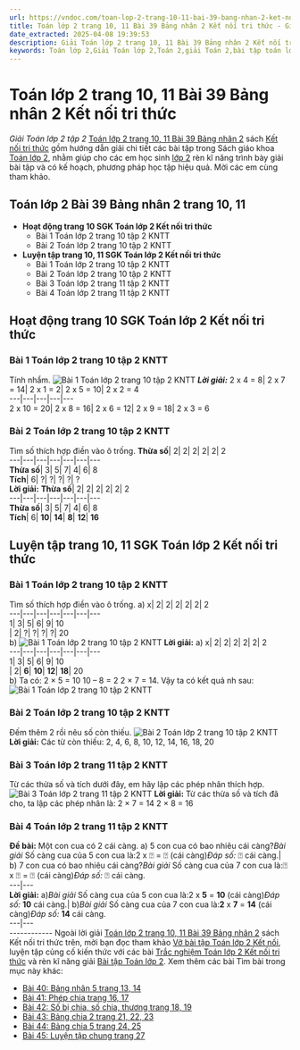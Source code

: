 ```yaml
---
url: https://vndoc.com/toan-lop-2-trang-10-11-bai-39-bang-nhan-2-ket-noi-tri-thuc-259261
title: Toán lớp 2 trang 10, 11 Bài 39 Bảng nhân 2 Kết nối tri thức - Giải Toán lớp 2 tập 2 - VnDoc.com
date_extracted: 2025-04-08 19:39:53
description: Giải Toán lớp 2 trang 10, 11 Bài 39 Bảng nhân 2 Kết nối tri thức tập 2 được biên soạn bám sát chương trình sách giáo khoa Toán lớp 2 tập 2 sách Kết nối tri thức.
keywords: Toán lớp 2,Giải Toán lớp 2,Toán 2,giải Toán 2,bài tập toán lớp 2,toan lop 2,toán lớp 2 tập 2,toán 2 tập 2,học toán lớp 2,toán lớp 2 kết nối,giải bài tập toán lớp 2,bài toán lớp 2,Giải Toán lớp 2 trang 11 tập 2,Giải Toán lớp 2 trang 10 tập 2,toán lớp 2 bài 39 bảng nhân 2,toán lớp 2 bài 39 trang 9,bảng nhân 2 trang 9,bảng nhân 2 trang 9 kết nối tri thức
---
```


# Toán lớp 2 trang 10, 11 Bài 39 Bảng nhân 2 Kết nối tri thức
 _Giải Toán lớp 2 tập 2_
[Toán lớp 2 trang 10, 11 Bài 39 Bảng nhân 2](<https://vndoc.com/toan-lop-2-trang-10-11-bai-39-bang-nhan-2-ket-noi-tri-thuc-259261>) sách [Kết nối tri thức](<https://vndoc.com/bo-sach-giao-khoa-lop-2-sach-ket-noi-227401>) gồm hướng dẫn giải chi tiết các bài tập trong  Sách giáo khoa [Toán lớp 2](<https://vndoc.com/toan-lop2> "Toán lớp 2"), nhằm giúp cho các em học sinh [lớp 2](<https://vndoc.com/tai-lieu-hoc-tap-lop2>) rèn kĩ năng trình bày giải bài tập và có kế hoạch, phương pháp học tập hiệu quả. Mời các em cùng tham khảo.
## **Toán lớp 2 Bài 39 Bảng nhân 2 trang 10, 11**
  * **Hoạt động trang 10 SGK Toán lớp 2 Kết nối tri thức**
    * Bài 1 Toán lớp 2 trang 10 tập 2 KNTT
    * Bài 2 Toán lớp 2 trang 10 tập 2 KNTT
  * **Luyện tập trang 10, 11 SGK Toán lớp 2 Kết nối tri thức**
    * Bài 1 Toán lớp 2 trang 10 tập 2 KNTT
    * Bài 2 Toán lớp 2 trang 10 tập 2 KNTT
    * Bài 3 Toán lớp 2 trang 11 tập 2 KNTT
    * Bài 4 Toán lớp 2 trang 11 tập 2 KNTT

## **Hoạt động trang 10 SGK Toán lớp 2 Kết nối tri thức**
### Bài 1 Toán lớp 2 trang 10 tập 2 KNTT
Tính nhẩm.
![Bài 1 Toán lớp 2 trang 10 tập 2 KNTT](https://i.vdoc.vn/data/image/2022/03/15/toan-lop-2-bai-39-1.jpg)
**_Lời giải:_**
2 x 4 = 8| 2 x 7 = 14| 2 x 1 = 2| 2 x 5 = 10| 2 x 2 = 4  
---|---|---|---|---  
2 x 10 = 20| 2 x 8 = 16| 2 x 6 = 12| 2 x 9 = 18| 2 x 3 = 6  
### Bài 2 Toán lớp 2 trang 10 tập 2 KNTT
Tìm số thích hợp điền vào ô trống.
**Thừa số**|  2| 2| 2| 2| 2| 2  
---|---|---|---|---|---|---  
**Thừa số**|  3| 5| 7| 4| 6| 8  
**Tích**|  6| ?| ?| ?| ?| ?  
**Lời giải:**
**Thừa số**|  2| 2| 2| 2| 2| 2  
---|---|---|---|---|---|---  
**Thừa số**|  3| 5| 7| 4| 6| 8  
**Tích**|  6| **10**| **14**| **8**| **12**| **16**  
## **Luyện tập trang 10, 11 SGK Toán lớp 2 Kết nối tri thức**
### Bài 1 Toán lớp 2 trang 10 tập 2 KNTT
Tìm số thích hợp điền vào ô trống.
a\)
x| 2| 2| 2| 2| 2| 2  
---|---|---|---|---|---|---  
1| 3| 5| 6| 9| 10  
| 2| ?| ?| ?| ?| 20  
b\)
![Bài 1 Toán lớp 2 trang 10 tập 2 KNTT](https://i.vdoc.vn/data/image/2022/03/15/toan-lop-2-bai-39-2.jpg)
**Lời giải:**
a\)
x| 2| 2| 2| 2| 2| 2  
---|---|---|---|---|---|---  
1| 3| 5| 6| 9| 10  
| 2| **6**| **10**| **12**| **18**|  20  
b\) Ta có: 2 × 5 = 10
10 – 8 = 2
2 × 7 = 14.
Vậy ta có kết quả nh sau:
![Bài 1 Toán lớp 2 trang 10 tập 2 KNTT](https://i.vdoc.vn/data/image/2022/03/15/toan-lop-2-bai-39-3.jpg)
### Bài 2 Toán lớp 2 trang 10 tập 2 KNTT
Đếm thêm 2 rồi nêu số còn thiếu.
![Bài 2 Toán lớp 2 trang 10 tập 2 KNTT](https://i.vdoc.vn/data/image/2022/03/15/toan-lop-2-bai-39-4.jpg)
**Lời giải:**
Các từ còn thiếu: 2, 4, 6, 8, 10, 12, 14, 16, 18, 20
### Bài 3 Toán lớp 2 trang 11 tập 2 KNTT
Từ các thừa số và tích dưới đây, em hãy lập các phép nhân thích hợp.
![Bài 3 Toán lớp 2 trang 11 tập 2 KNTT](https://i.vdoc.vn/data/image/2022/03/15/toan-lop-2-bai-39-6.jpg)
**Lời giải:**
Từ các thừa số và tích đã cho, ta lập các phép nhân là:
2 × 7 = 14
2 × 8 = 16
### Bài 4 Toán lớp 2 trang 11 tập 2 KNTT
**Đề bài:** Một con cua có 2 cái càng.
a\) 5 con cua có bao nhiêu cái càng?_Bài giải_ Số càng cua của 5 con cua là:2 x ⍰ = ⍰ \(cái càng\)_Đáp số:_ ⍰ cái càng.| b\) 7 con cua có bao nhiêu cái càng?_Bài giải_ Số càng cua của 7 con cua là:⍰ x ⍰ = ⍰ \(cái càng\)_Đáp số:_ ⍰ cái càng.  
---|---  
**Lời giải:**
a\)_Bài giải_ Số càng cua của 5 con cua là:2 x **5** = **10** \(cái càng\)_Đáp số:_ **10** cái càng.| b\)_Bài giải_ Số càng cua của 7 con cua là:**2** x **7** = **14** \(cái càng\)_Đáp số:_ **14** cái càng.  
---|---  
\------------
Ngoài lời giải [Toán lớp 2 trang 10, 11 Bài 39 Bảng nhân 2](<https://vndoc.com/toan-lop-2-trang-10-11-bai-39-bang-nhan-2-ket-noi-tri-thuc-259261>) sách Kết nối tri thức trên, mời bạn đọc tham khảo [Vở bài tập Toán lớp 2 Kết nối](<https://vndoc.com/vo-bai-tap-toan2> "Vở bài tập Toán lớp 2 Kết nối"), luyện tập củng cố kiến thức với các bài [Trắc nghiệm Toán lớp 2 Kết nối tri thức](<https://vndoc.com/trac-nghiem-toan-lop-2-ket-noi-tri-thuc> "Trắc nghiệm Toán lớp 2 Kết nối tri thức") và rèn kĩ năng giải [Bài tập Toán lớp 2](<https://vndoc.com/bai-tap-toan-lop2> "Bài tập Toán lớp 2").
Xem thêm các bài Tìm bài trong mục này khác:
  * [Bài 40: Bảng nhân 5 trang 13, 14](</toan-lop-2-trang-13-14-bai-40-bang-nhan-5-ket-noi-tri-thuc-259267>)
  * [Bài 41: Phép chia trang 16, 17](</toan-lop-2-trang-16-17-bai-41-phep-chia-ket-noi-tri-thuc-259274>)
  * [Bài 42: Số bị chia, số chia, thương trang 18, 19](</toan-lop-2-bai-42-so-bi-chia-so-chia-thuong-260686>)
  * [Bài 43: Bảng chia 2 trang 21, 22, 23](</toan-lop-2-trang-21-22-23-bai-43-bang-chia-2-ket-noi-tri-thuc-260689>)
  * [Bài 44: Bảng chia 5 trang 24, 25](</toan-lop-2-bai-44-bang-chia-5-ket-noi-tri-thuc-260693>)
  * [Bài 45: Luyện tập chung trang 27](</toan-lop-2-bai-45-luyen-tap-chung-ket-noi-tri-thuc-260699>)

